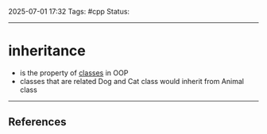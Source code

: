 
2025-07-01 17:32
Tags: #cpp
Status:

---
# inheritance
- is the property of [classes](class) in OOP
- classes that are related Dog and Cat class would inherit from Animal class


---
## References




